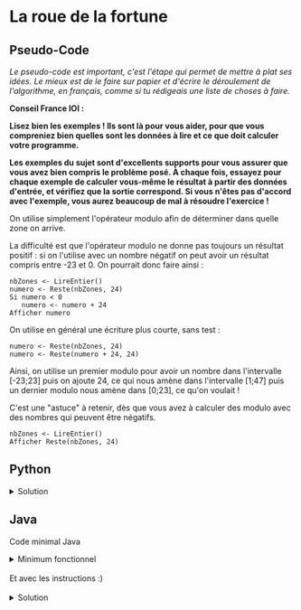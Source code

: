 # La roue de la fortune

## Pseudo-Code

_Le pseudo-code est important, c'est l'étape qui permet de mettre à plat ses idées. Le mieux est de le faire sur papier et d'écrire le déroulement de l'algorithme, en français, comme si tu rédigeais une liste de choses à faire._

**Conseil France IOI :**

**Lisez bien les exemples ! Ils sont là pour vous aider, pour que vous compreniez bien quelles sont les données à lire et ce que doit calculer votre programme.**

**Les exemples du sujet sont d'excellents supports pour vous assurer que vous avez bien compris le problème posé. À chaque fois, essayez pour chaque exemple de calculer vous-même le résultat à partir des données d'entrée, et vérifiez que la sortie correspond. Si vous n'êtes pas d'accord avec l'exemple, vous aurez beaucoup de mal à résoudre l'exercice !**

 On utilise simplement l'opérateur modulo afin de déterminer dans quelle zone on arrive.

La difficulté est que l'opérateur modulo ne donne pas toujours un résultat positif : si on l'utilise avec un nombre négatif on peut avoir un résultat compris entre -23 et 0. On pourrait donc faire ainsi :
```
nbZones <- LireEntier()
numero <- Reste(nbZones, 24)
Si numero < 0
   numero <- numero + 24
Afficher numero
```

On utilise en général une écriture plus courte, sans test :
```
numero <- Reste(nbZones, 24)
numero <- Reste(numero + 24, 24)
```

Ainsi, on utilise un premier modulo pour avoir un nombre dans l'intervalle [-23;23] puis on ajoute 24, ce qui nous amène dans l'intervalle [1;47] puis un dernier modulo nous amène dans [0;23], ce qu'on voulait !

C'est une "astuce" à retenir, dès que vous avez à calculer des modulo avec des nombres qui peuvent être négatifs. 

```
nbZones <- LireEntier()
Afficher Reste(nbZones, 24)
```

## Python

<details>
  <summary>Solution</summary>

```Python
nbZones = int(input())
print(nbZones % 24)
```

</details>

## Java

Code minimal Java

<details>
  <summary>Minimum fonctionnel</summary>

```Java
  class Main {
    public static void main(String[] args) {
      // ton code ici
    }
  }
```

</details>

</br>
Et avec les instructions :)
</br>
</br>

<details>
  <summary>Solution</summary>


```Java
import algorea.Scanner;
 
class Main
{
   public static void main(String[] args)
   {
      Scanner entrée = new Scanner(System.in);
      int nbZones = entrée.nextInt();
      System.out.println(((nbZones % 24) + 24 ) % 24);
   }
}
```

</details>
